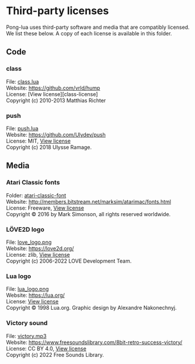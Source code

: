 # Third-party licenses

Pong-lua uses third-party software and media that are compatibly licensed. We list these below. A copy of each license is available in this folder.

## Code

### class
File: [class.lua][class]</br>
Website: https://github.com/vrld/hump </br>
License: [View license][class-license]</br>
Copyright (c) 2010-2013 Matthias Richter

### push

File: [push.lua][push] </br>
Website: https://github.com/Ulydev/push </br>
License: MIT, [View license][push-license]</br>
Copyright (c) 2018 Ulysse Ramage.

## Media

### Atari Classic fonts
Folder: [atari-classic-font][atari-classic-font-folder]</br>
Website: http://members.bitstream.net/marksim/atarimac/fonts.html</br>
License: Freeware, [View license][atari-classic-font-license]</br>
Copyright © 2016 by Mark Simonson, all rights reserved worldwide.

### LÖVE2D logo
File: [love_logo.png][love-logo]</br>
Website: https://love2d.org/ </br>
License: zlib, [View license][love-logo-license] </br>
Copyright (c) 2006-2022 LOVE Development Team.

### Lua logo
File: [lua_logo.png][lua-logo]</br>
Website: https://lua.org/ </br>
License: [View license][lua-logo-license] </br>
Copyright © 1998 Lua.org. Graphic design by Alexandre Nakonechnyj.

### Victory sound
File: [victory.mp3][victory-sound]</br>
Website: https://www.freesoundslibrary.com/8bit-retro-success-victory/</br>
License: CC BY 4.0, [View license][victory-sound-license]</br>
Copyright (c) 2022 Free Sounds Library.

<!-- MARKDOWN LINKS & IMAGES -->
<!-- https://www.markdownguide.org/basic-syntax/#reference-style-links -->
[atari-classic-font-folder]: ../media/fonts/atari-classic-font
[atari-classic-font-license]: LICENSE.atari-classic-font.txt
[class]: ../external/class.lua
[push]: ../external/push.lua
[push-license]: LICENSE.push.txt
[love-logo]: ../docs/images/love_logo.png
[love-logo-license]: LICENSE.love_logo.txt
[lua-logo]: ../docs/images/lua_logo.png
[lua-logo-license]: LICENSE.lua_logo.txt
[victory-sound]: ../media/sounds/victory.mp3
[victory-sound-license]: LICENSE.victory.txt
